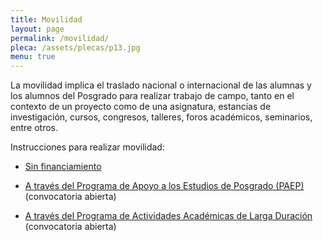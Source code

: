 ```yaml
---
title: Movilidad
layout: page
permalink: /movilidad/
pleca: /assets/plecas/p13.jpg
menu: true
---
```



La movilidad implica el traslado nacional o internacional de las alumnas y los alumnos del Posgrado 
para realizar trabajo de campo, tanto en el contexto de un proyecto como de una asignatura, estancias 
de investigación, cursos, congresos, talleres, foros académicos, seminarios, entre otros. 

Instrucciones para realizar movilidad:

 - [Sin financiamiento](/movilidad/sin-financiamiento/)

 - [A través del Programa de Apoyo a los Estudios de Posgrado (PAEP)](/movilidad/paep/) (convocatoria abierta)

 - [A través del Programa de Actividades Académicas de Larga Duración](/movilidad/larga-duracion/) (convocatoria abierta)
